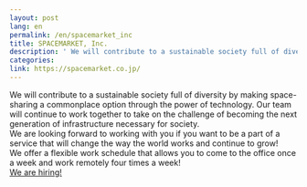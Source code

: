 ```yaml
---
layout: post
lang: en
permalink: /en/spacemarket_inc
title: SPACEMARKET, Inc.
description: ' We will contribute to a sustainable society full of diversity by making space-sharing a commonplace option through the power of technology. Our team will continue to work together to take on the challenge of becoming the next generation of infrastructure necessary for society.   We are looking forward to working with you if you want to be a part of a service that will change the way the world works and continue to grow!   We offer a flexible work schedule that allows you to come to the office once a week and work remotely four times a week!   We are hiring! '
categories: 
link: https://spacemarket.co.jp/
---
```


<p>We will contribute to a sustainable society full of diversity by making space-sharing a commonplace option through the power of technology. Our team will continue to work together to take on the challenge of becoming the next generation of infrastructure necessary for society. <br /> We are looking forward to working with you if you want to be a part of a service that will change the way the world works and continue to grow! <br /> We offer a flexible work schedule that allows you to come to the office once a week and work remotely four times a week! <br /> <a href="https://spacemarket.co.jp/recruit/engineer/">We are hiring!</a></p>
